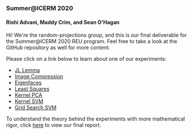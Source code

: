 ### Summer@ICERM 2020
#### Rishi Advani, Maddy Crim, and Sean O'Hagan

Hi! We're the random-projections group, and this is our final deliverable for the Summer@ICERM 2020 REU program. Feel free to take a look at the GitHub repository as well for more content.

Please click on a link below to learn about one of our experiments:
- [JL Lemma](./notebooks/html/JL_Lemma.html)
- [Image Compression](./notebooks/html/Image_Compression.html)
- [Eigenfaces](./notebooks/html/Eigenfaces.html)
- [Least Squares](./notebooks/html/Least_Squares.html)
- [Kernel PCA](./notebooks/html/Kernel_PCA.html)
- [Kernel SVM](./notebooks/html/Kernel_SVM.html)
- [Grid Search SVM](./notebooks/html/GridSearchSVM.html)

To understand the theory behind the experiments with more mathematical rigor, click [here](link) to view our final report.
